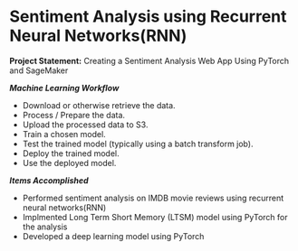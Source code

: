 # Sentiment Analysis using Recurrent Neural Networks(RNN)

**Project Statement:** Creating a Sentiment Analysis Web App Using PyTorch and SageMaker

***Machine Learning Workflow***
- Download or otherwise retrieve the data.
- Process / Prepare the data.
- Upload the processed data to S3.
- Train a chosen model.
- Test the trained model (typically using a batch transform job).
- Deploy the trained model.
- Use the deployed model.

***Items Accomplished***
- Performed sentiment analysis on IMDB movie reviews using recurrent neural networks(RNN)
- Implmented Long Term Short Memory (LTSM) model using PyTorch for the analysis
- Developed a deep learning model using PyTorch

